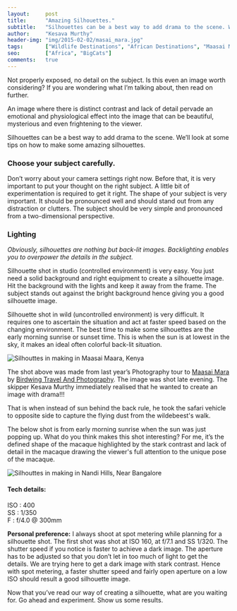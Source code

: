 ```yaml
---
layout:     post
title:      "Amazing Silhouettes."
subtitle:   "Silhouettes can be a best way to add drama to the scene. We’ll look at some tips on how to make some amazing silhouettes."
author:     "Kesava Murthy"
header-img: "img/2015-02-02/masai_mara.jpg"
tags:       ["Wildlife Destinations", "African Destinations", "Maasai Maara", "Tips and Tricks"]
seo:		["Africa", "BigCats"]
comments:   true
---
```



<p>Not properly exposed, no detail on the subject. Is this even an image worth considering? If you are wondering what I’m talking about, then read on further. </p>

<p>An image where there is distinct contrast and lack of detail pervade an emotional and physiological effect into the image that can be beautiful, mysterious and even frightening to the viewer.</p>

<p>Silhouettes can be a best way to add drama to the scene. We’ll look at some tips on how to make some amazing silhouettes. </p>

<h3>Choose your subject carefully.</h3>

<p>	Don’t worry about your camera settings right now. Before that, it is very important to put your thought on the right subject. A little bit of experimentation is required to get it right. The shape of your subject is very important. It should be pronounced well and should stand out from any distraction or clutters. The subject should be very simple and pronounced from a two-dimensional perspective.</p>

<h3>Lighting</h3>

<p><em>Obviously, silhouettes are nothing but back-lit images. Backlighting enables you to overpower the details in the subject. </em></p>

<p>Silhouette shot in studio (controlled environment) is very easy. You just need a solid background and right equipment to create a silhouette image. Hit the background with the lights and keep it away from the frame. The subject stands out against the bright background hence giving you a good silhouette image.</p>

<p>Silhouette shot in wild (uncontrolled environment) is very difficult. It requires one to ascertain the situation and act at faster speed based on the changing environment. The best time to make some silhouettes are the early morning sunrise or sunset time. This is when the sun is at lowest in the sky, it makes an ideal often colorful back-lit situation.</p>

<img src="{{ site.baseurl }}/img/2015-02-02/masai_mara.jpg"  alt="Silhouttes in making in Maasai Maara, Kenya">


<p>The shot above was made from last year’s Photography tour to <a href="http://www.wilderhood.com/destination/Masai%20Mara"> Maasai Mara</a> by <a href="http://www.wilderhood.com/organizer/Birdwing%20Photography">Birdwing Travel And Photography</a>. The image was shot late evening. The skipper <a href="{{ site.baseurl }}/authors/Kesava Murthy" style="text-decoration:none">Kesava Murthy</a> immediately realised that he wanted to create an image with drama!!! </p>

<p>That is when instead of sun behind the back rule, he took the safari vehicle to opposite side to capture the flying dust from the wildebeest's walk.</p>

<p>The below shot is from early morning sunrise when the sun was just popping up. What do you think makes this shot interesting? For me, it’s the defined shape of the macaque highlighted by the stark contrast and lack of detail in the  macaque drawing the viewer's full attention to the unique pose of the macaque.</p>

<img src="{{ site.baseurl }}/img/2015-02-02/masai_mara1.jpg"  alt="Silhouttes in making in Nandi Hills, Near Bangalore">

<h4>Tech details:</h4>
<p>ISO : 400<br>
SS : 1/350<br>
F : f/4.0 @ 300mm</p>

<p><strong>Personal preference:</strong> I always shoot at spot metering while planning for a silhouette shot. The first shot was shot at ISO 160, at f/7.1 and SS 1/320. The shutter speed if you notice is faster to achieve a dark image. The aperture has to be adjusted so that you don’t let in too much of light to get the details. We are trying here to get a dark image with stark contrast. Hence with spot metering, a faster shutter speed and fairly open aperture on a low ISO should result a good silhouette image. </p>

<p>Now that you’ve read our way of creating a silhouette, what are you waiting for. Go ahead and experiment. Show us some results. </p>